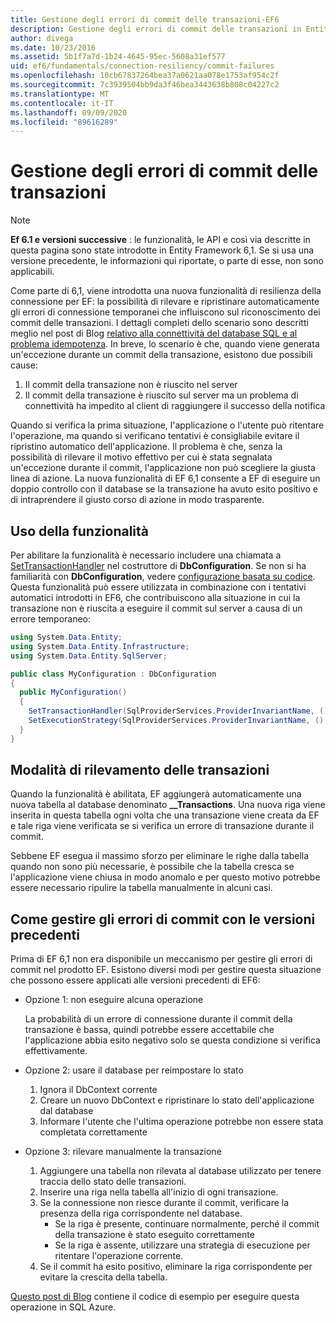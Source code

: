 ```yaml
---
title: Gestione degli errori di commit delle transazioni-EF6
description: Gestione degli errori di commit delle transazioni in Entity Framework 6
author: divega
ms.date: 10/23/2016
ms.assetid: 5b1f7a7d-1b24-4645-95ec-5608a31ef577
uid: ef6/fundamentals/connection-resiliency/commit-failures
ms.openlocfilehash: 10cb67837264bea37a0621aa078e1753af954c2f
ms.sourcegitcommit: 7c3939504bb9da3f46bea3443638b808c04227c2
ms.translationtype: MT
ms.contentlocale: it-IT
ms.lasthandoff: 09/09/2020
ms.locfileid: "89616289"
---
```

# <a name="handling-transaction-commit-failures"></a>Gestione degli errori di commit delle transazioni

> [!NOTE]
> **Ef 6.1 e versioni successive** : le funzionalità, le API e così via descritte in questa pagina sono state introdotte in Entity Framework 6,1. Se si usa una versione precedente, le informazioni qui riportate, o parte di esse, non sono applicabili.  

Come parte di 6,1, viene introdotta una nuova funzionalità di resilienza della connessione per EF: la possibilità di rilevare e ripristinare automaticamente gli errori di connessione temporanei che influiscono sul riconoscimento dei commit delle transazioni. I dettagli completi dello scenario sono descritti meglio nel post di Blog [relativo alla connettività del database SQL e al problema idempotenza](/archive/blogs/adonet/sql-database-connectivity-and-the-idempotency-issue).  In breve, lo scenario è che, quando viene generata un'eccezione durante un commit della transazione, esistono due possibili cause:  

1. Il commit della transazione non è riuscito nel server
2. Il commit della transazione è riuscito sul server ma un problema di connettività ha impedito al client di raggiungere il successo della notifica  

Quando si verifica la prima situazione, l'applicazione o l'utente può ritentare l'operazione, ma quando si verificano tentativi è consigliabile evitare il ripristino automatico dell'applicazione. Il problema è che, senza la possibilità di rilevare il motivo effettivo per cui è stata segnalata un'eccezione durante il commit, l'applicazione non può scegliere la giusta linea di azione. La nuova funzionalità di EF 6,1 consente a EF di eseguire un doppio controllo con il database se la transazione ha avuto esito positivo e di intraprendere il giusto corso di azione in modo trasparente.  

## <a name="using-the-feature"></a>Uso della funzionalità  

Per abilitare la funzionalità è necessario includere una chiamata a [SetTransactionHandler](https://msdn.microsoft.com/library/system.data.entity.dbconfiguration.setdefaulttransactionhandler.aspx) nel costruttore di **DbConfiguration**. Se non si ha familiarità con **DbConfiguration**, vedere [configurazione basata su codice](xref:ef6/fundamentals/configuring/code-based). Questa funzionalità può essere utilizzata in combinazione con i tentativi automatici introdotti in EF6, che contribuiscono alla situazione in cui la transazione non è riuscita a eseguire il commit sul server a causa di un errore temporaneo:  

``` csharp
using System.Data.Entity;
using System.Data.Entity.Infrastructure;
using System.Data.Entity.SqlServer;

public class MyConfiguration : DbConfiguration  
{
  public MyConfiguration()  
  {  
    SetTransactionHandler(SqlProviderServices.ProviderInvariantName, () => new CommitFailureHandler());  
    SetExecutionStrategy(SqlProviderServices.ProviderInvariantName, () => new SqlAzureExecutionStrategy());  
  }  
}
```  

## <a name="how-transactions-are-tracked"></a>Modalità di rilevamento delle transazioni  

Quando la funzionalità è abilitata, EF aggiungerà automaticamente una nuova tabella al database denominato **__Transactions**. Una nuova riga viene inserita in questa tabella ogni volta che una transazione viene creata da EF e tale riga viene verificata se si verifica un errore di transazione durante il commit.  

Sebbene EF esegua il massimo sforzo per eliminare le righe dalla tabella quando non sono più necessarie, è possibile che la tabella cresca se l'applicazione viene chiusa in modo anomalo e per questo motivo potrebbe essere necessario ripulire la tabella manualmente in alcuni casi.  

## <a name="how-to-handle-commit-failures-with-previous-versions"></a>Come gestire gli errori di commit con le versioni precedenti

Prima di EF 6,1 non era disponibile un meccanismo per gestire gli errori di commit nel prodotto EF. Esistono diversi modi per gestire questa situazione che possono essere applicati alle versioni precedenti di EF6:  

* Opzione 1: non eseguire alcuna operazione  

  La probabilità di un errore di connessione durante il commit della transazione è bassa, quindi potrebbe essere accettabile che l'applicazione abbia esito negativo solo se questa condizione si verifica effettivamente.  

* Opzione 2: usare il database per reimpostare lo stato  

  1. Ignora il DbContext corrente  
  2. Creare un nuovo DbContext e ripristinare lo stato dell'applicazione dal database  
  3. Informare l'utente che l'ultima operazione potrebbe non essere stata completata correttamente  

* Opzione 3: rilevare manualmente la transazione  

  1. Aggiungere una tabella non rilevata al database utilizzato per tenere traccia dello stato delle transazioni.  
  2. Inserire una riga nella tabella all'inizio di ogni transazione.  
  3. Se la connessione non riesce durante il commit, verificare la presenza della riga corrispondente nel database.  
     * Se la riga è presente, continuare normalmente, perché il commit della transazione è stato eseguito correttamente  
     * Se la riga è assente, utilizzare una strategia di esecuzione per ritentare l'operazione corrente.  
  4. Se il commit ha esito positivo, eliminare la riga corrispondente per evitare la crescita della tabella.  

[Questo post di Blog](/archive/blogs/adonet/sql-database-connectivity-and-the-idempotency-issue) contiene il codice di esempio per eseguire questa operazione in SQL Azure.  
